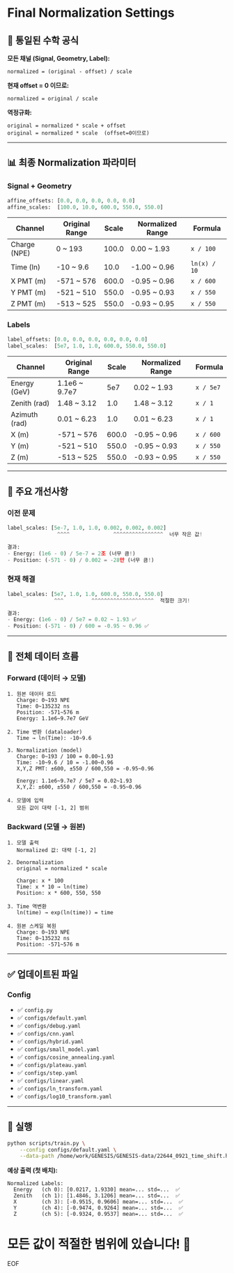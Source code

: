 # Final Normalization Settings

## 📐 통일된 수학 공식

**모든 채널 (Signal, Geometry, Label):**
```
normalized = (original - offset) / scale
```

**현재 offset = 0 이므로:**
```
normalized = original / scale
```

**역정규화:**
```
original = normalized * scale + offset
original = normalized * scale  (offset=0이므로)
```

---

## 📊 최종 Normalization 파라미터

### Signal + Geometry
```python
affine_offsets: [0.0, 0.0, 0.0, 0.0, 0.0]
affine_scales:  [100.0, 10.0, 600.0, 550.0, 550.0]
```

| Channel | Original Range | Scale | Normalized Range | Formula |
|---------|----------------|-------|------------------|---------|
| Charge (NPE) | 0 ~ 193 | 100.0 | 0.00 ~ 1.93 | `x / 100` |
| Time (ln) | -10 ~ 9.6 | 10.0 | -1.00 ~ 0.96 | `ln(x) / 10` |
| X PMT (m) | -571 ~ 576 | 600.0 | -0.95 ~ 0.96 | `x / 600` |
| Y PMT (m) | -521 ~ 510 | 550.0 | -0.95 ~ 0.93 | `x / 550` |
| Z PMT (m) | -513 ~ 525 | 550.0 | -0.93 ~ 0.95 | `x / 550` |

### Labels
```python
label_offsets: [0.0, 0.0, 0.0, 0.0, 0.0, 0.0]
label_scales:  [5e7, 1.0, 1.0, 600.0, 550.0, 550.0]
```

| Channel | Original Range | Scale | Normalized Range | Formula |
|---------|----------------|-------|------------------|---------|
| Energy (GeV) | 1.1e6 ~ 9.7e7 | 5e7 | 0.02 ~ 1.93 | `x / 5e7` |
| Zenith (rad) | 1.48 ~ 3.12 | 1.0 | 1.48 ~ 3.12 | `x / 1` |
| Azimuth (rad) | 0.01 ~ 6.23 | 1.0 | 0.01 ~ 6.23 | `x / 1` |
| X (m) | -571 ~ 576 | 600.0 | -0.95 ~ 0.96 | `x / 600` |
| Y (m) | -521 ~ 510 | 550.0 | -0.95 ~ 0.93 | `x / 550` |
| Z (m) | -513 ~ 525 | 550.0 | -0.93 ~ 0.95 | `x / 550` |

---

## 🎯 주요 개선사항

### 이전 문제
```python
label_scales: [5e-7, 1.0, 1.0, 0.002, 0.002, 0.002]
                ^^^^              ^^^^^^^^^^^^^^^^  너무 작은 값!

결과:
- Energy: (1e6 - 0) / 5e-7 = 2조 (너무 큼!)
- Position: (-571 - 0) / 0.002 = -28만 (너무 큼!)
```

### 현재 해결
```python
label_scales: [5e7, 1.0, 1.0, 600.0, 550.0, 550.0]
               ^^^         ^^^^^^^^^^^^^^^^^^^^  적절한 크기!

결과:
- Energy: (1e6 - 0) / 5e7 = 0.02 ~ 1.93 ✅
- Position: (-571 - 0) / 600 = -0.95 ~ 0.96 ✅
```

---

## 🔄 전체 데이터 흐름

### Forward (데이터 → 모델)
```
1. 원본 데이터 로드
   Charge: 0~193 NPE
   Time: 0~135232 ns
   Position: -571~576 m
   Energy: 1.1e6~9.7e7 GeV

2. Time 변환 (dataloader)
   Time → ln(Time): -10~9.6

3. Normalization (model)
   Charge: 0~193 / 100 = 0.00~1.93
   Time: -10~9.6 / 10 = -1.00~0.96
   X,Y,Z PMT: ±600, ±550 / 600,550 = -0.95~0.96
   
   Energy: 1.1e6~9.7e7 / 5e7 = 0.02~1.93
   X,Y,Z: ±600, ±550 / 600,550 = -0.95~0.96

4. 모델에 입력
   모든 값이 대략 [-1, 2] 범위
```

### Backward (모델 → 원본)
```
1. 모델 출력
   Normalized 값: 대략 [-1, 2]

2. Denormalization
   original = normalized * scale
   
   Charge: x * 100
   Time: x * 10 → ln(time)
   Position: x * 600, 550, 550

3. Time 역변환
   ln(time) → exp(ln(time)) = time

4. 원본 스케일 복원
   Charge: 0~193 NPE
   Time: 0~135232 ns
   Position: -571~576 m
```

---

## ✅ 업데이트된 파일

### Config
- ✅ `config.py`
- ✅ `configs/default.yaml`
- ✅ `configs/debug.yaml`
- ✅ `configs/cnn.yaml`
- ✅ `configs/hybrid.yaml`
- ✅ `configs/small_model.yaml`
- ✅ `configs/cosine_annealing.yaml`
- ✅ `configs/plateau.yaml`
- ✅ `configs/step.yaml`
- ✅ `configs/linear.yaml`
- ✅ `configs/ln_transform.yaml`
- ✅ `configs/log10_transform.yaml`

---

## 🚀 실행

```bash
python scripts/train.py \
    --config configs/default.yaml \
    --data-path /home/work/GENESIS/GENESIS-data/22644_0921_time_shift.h5
```

**예상 출력 (첫 배치):**
```
Normalized Labels:
  Energy   (ch 0): [0.0217, 1.9330] mean=... std=...  ✅
  Zenith   (ch 1): [1.4846, 3.1206] mean=... std=...  ✅
  X        (ch 3): [-0.9515, 0.9606] mean=... std=...  ✅
  Y        (ch 4): [-0.9474, 0.9264] mean=... std=...  ✅
  Z        (ch 5): [-0.9324, 0.9537] mean=... std=...  ✅
```

모든 값이 적절한 범위에 있습니다! 🎉
================================================================================
EOF

